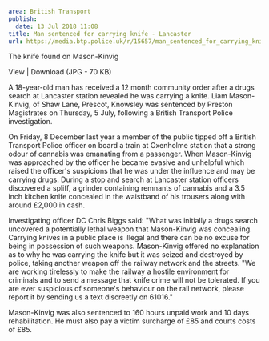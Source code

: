 ```yaml
area: British Transport
publish:
  date: 13 Jul 2018 11:08
title: Man sentenced for carrying knife - Lancaster
url: https://media.btp.police.uk/r/15657/man_sentenced_for_carrying_knife_-_lancaster
```

The knife found on Mason-Kinvig

View | Download (JPG - 70 KB)

A 18-year-old man has received a 12 month community order after a drugs search at Lancaster station revealed he was carrying a knife.
Liam Mason-Kinvig, of Shaw Lane, Prescot, Knowsley was sentenced by Preston Magistrates on Thursday, 5 July, following a British Transport Police investigation.

On Friday, 8 December last year a member of the public tipped off a British Transport Police officer on board a train at Oxenholme station that a strong odour of cannabis was emanating from a passenger.
When Mason-Kinvig was approached by the officer he became evasive and unhelpful which raised the officer's suspicions that he was under the influence and may be carrying drugs.
During a stop and search at Lancaster station officers discovered a spliff, a grinder containing remnants of cannabis and a 3.5 inch kitchen knife concealed in the waistband of his trousers along with around £2,000 in cash.

Investigating officer DC Chris Biggs said: "What was initially a drugs search uncovered a potentially lethal weapon that Mason-Kinvig was concealing. Carrying knives in a public place is illegal and there can be no excuse for being in possession of such weapons. Mason-Kinvig offered no explanation as to why he was carrying the knife but it was seized and destroyed by police, taking another weapon off the railway network and the streets.
"We are working tirelessly to make the railway a hostile environment for criminals and to send a message that knife crime will not be tolerated. If you are ever suspicious of someone's behaviour on the rail network, please report it by sending us a text discreetly on 61016."

Mason-Kinvig was also sentenced to 160 hours unpaid work and 10 days rehabilitation. He must also pay a victim surcharge of £85 and courts costs of £85.
